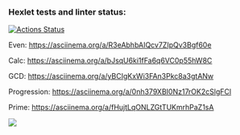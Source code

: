 ### Hexlet tests and linter status:
[![Actions Status](https://github.com/DSugakov/java-project-61/workflows/hexlet-check/badge.svg)](https://github.com/DSugakov/java-project-61/actions)

Even: https://asciinema.org/a/R3eAbhbAIQcv7ZIpQv3Bgf60e

Calc: https://asciinema.org/a/bJsqU6ki1fFa6q6VC0p55hW8C

GCD: https://asciinema.org/a/yBCIgKxWi3FAn3Pkc8a3gtANw

Progression: https://asciinema.org/a/0nh379XBI0Nz17rOK2cSlgFCl

Prime: https://asciinema.org/a/fHujtLqONLZGtTUKmrhPaZ1sA

<a href="https://codeclimate.com/github/DSugakov/java-project-61/maintainability"><img src="https://api.codeclimate.com/v1/badges/d4ffd929d0629c7e3bc1/maintainability" /></a>
